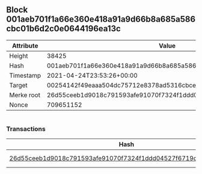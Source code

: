 ## Block 001aeb701f1a66e360e418a91a9d66b8a685a586cbc01b6d2c0e0644196ea13c

Attribute | Value
--- | ---
Height | 38425
Hash | 001aeb701f1a66e360e418a91a9d66b8a685a586cbc01b6d2c0e0644196ea13c
Timestamp | 2021-04-24T23:53:26+00:00
Target | 00254142f49eaaa504dc75712e8378ad5316cbcead634704b3734b6271167cc4
Merke root | 26d55ceeb1d9018c791593afe91070f7324f1ddd04527f6719c3bcfe5dc4254d
Nonce | 709651152

```

```

### Transactions

Hash | Amount
--- | ---
[26d55ceeb1d9018c791593afe91070f7324f1ddd04527f6719c3bcfe5dc4254d](26d55ceeb1d9018c791593afe91070f7324f1ddd04527f6719c3bcfe5dc4254d.md) | 10.00000000 SKEPTI 
